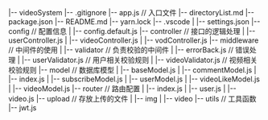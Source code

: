 |-- videoSystem
    |-- .gitignore
    |-- app.js // 入口文件
    |-- directoryList.md
    |-- package.json
    |-- README.md
    |-- yarn.lock
    |-- .vscode
    |   |-- settings.json
    |-- config // 配置信息
    |   |-- config.default.js
    |-- controller // 接口的逻辑处理
    |   |-- userController.js
    |   |-- videoController.js
    |   |-- vodController.js
    |-- middleware // 中间件的使用
    |   |-- validator // 负责校验的中间件
    |       |-- errorBack.js // 错误处理
    |       |-- userValidator.js // 用户相关校验规则
    |       |-- videoValidator.js // 视频相关校验规则
    |-- model // 数据库模型
    |   |-- baseModel.js
    |   |-- commentModel.js
    |   |-- index.js
    |   |-- subscribeModel.js
    |   |-- userModel.js
    |   |-- videoLikeModel.js
    |   |-- videoModel.js
    |-- router // 路由配置
    |   |-- index.js
    |   |-- user.js
    |   |-- video.js
    |-- upload // 存放上传的文件
    |   |-- img
    |   |-- video
    |-- utils // 工具函数
        |-- jwt.js
